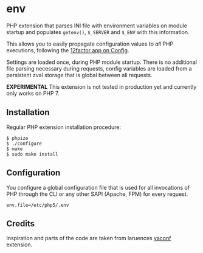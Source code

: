 # env

PHP extension that parses INI file with environment variables on module startup
and populates `getenv()`, `$_SERVER` and `$_ENV` with this information.

This allows you to easily propagate configuration values to *all* PHP executions,
following the [12factor app on Config](http://12factor.net/config).

Settings are loaded once, during PHP module startup. There is no additional
file parsing necessary during requests, config variables are loaded from a
persistent zval storage that is global between all requests.

**EXPERIMENTAL** This extension is not tested in production yet and currently only works on PHP 7.

## Installation

Regular PHP extension installation procedure:

    $ phpize
    $ ./configure
    $ make
    $ sudo make install

## Configuration

You configure a global configuration file that is used for all invocations of
PHP through the CLI or any other SAPI (Apache, FPM) for every request.

    env.file=/etc/php5/.env

## Credits

Inspiration and parts of the code are taken from laruences
[yaconf](https://pecl.php.net/package/yaconf) extension.
